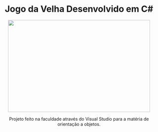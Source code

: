 <h1 align="center">
Jogo da Velha Desenvolvido em C#
</h1>



<p align="center">
<img width="460" height="300" src="https://user-images.githubusercontent.com/113372101/210852622-b93e83b6-fd74-4fe6-8fa8-892ba6d1719b.gif">
</p>




<p align="center">
Projeto feito na faculdade através do Visual Studio para a matéria de orientação a objetos.
</p>
